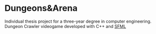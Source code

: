 # Dungeons&Arena

Individual thesis project for a three-year degree in computer engineering. Dungeon Crawler videogame developed with C++ and [SFML](https://www.sfml-dev.org/)
